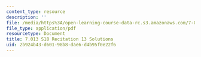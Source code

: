 ```yaml
---
content_type: resource
description: ''
file: /media/https%3A/open-learning-course-data-rc.s3.amazonaws.com/7-013-introductory-biology-spring-2018/2b924b43d60198b8dae6d4b95f0e22f6_MIT7_013s18R13S.pdf
file_type: application/pdf
resourcetype: Document
title: 7.013 S18 Recitation 13 Solutions
uid: 2b924b43-d601-98b8-dae6-d4b95f0e22f6
---
```

